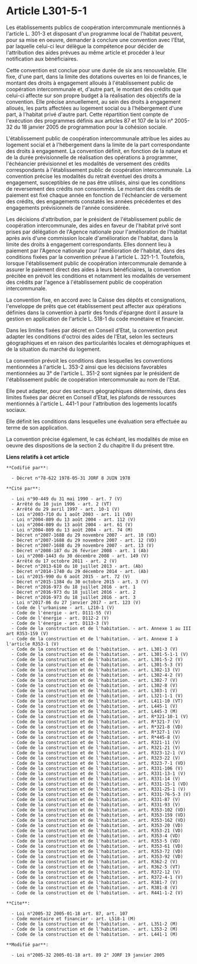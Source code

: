 # Article L301-5-1

Les établissements publics de coopération intercommunale mentionnés à l'article L. 301-3 et disposant d'un programme local de
l'habitat peuvent, pour sa mise en oeuvre, demander à conclure une convention avec l'Etat, par laquelle celui-ci leur délègue
la compétence pour décider de l'attribution des aides prévues au même article et procéder à leur notification aux
bénéficiaires.

Cette convention est conclue pour une durée de six ans renouvelable. Elle fixe, d'une part, dans la limite des dotations
ouvertes en loi de finances, le montant des droits à engagement alloués à l'établissement public de coopération
intercommunale et, d'autre part, le montant des crédits que celui-ci affecte sur son propre budget à la réalisation des
objectifs de la convention. Elle précise annuellement, au sein des droits à engagement alloués, les parts affectées au
logement social ou à l'hébergement d'une part, à l'habitat privé d'autre part. Cette répartition tient compte de l'exécution
des programmes définis aux articles 87 et 107 de la loi n° 2005-32 du 18 janvier 2005 de programmation pour la cohésion
sociale.

L'établissement public de coopération intercommunale attribue les aides au logement social et à l'hébergement dans la limite
de la part correspondante des droits à engagement. La convention définit, en fonction de la nature et de la durée
prévisionnelle de réalisation des opérations à programmer, l'échéancier prévisionnel et les modalités de versement des
crédits correspondants à l'établissement public de coopération intercommunale. La convention précise les modalités du retrait
éventuel des droits à engagement, susceptibles de ne pas être utilisés, ainsi que les conditions de reversement des crédits
non consommés. Le montant des crédits de paiement est fixé chaque année en fonction de l'échéancier de versement des crédits,
des engagements constatés les années précédentes et des engagements prévisionnels de l'année considérée.

Les décisions d'attribution, par le président de l'établissement public de coopération intercommunale, des aides en faveur de
l'habitat privé sont prises par délégation de l'Agence nationale pour l'amélioration de l'habitat après avis d'une commission
locale d'amélioration de l'habitat, dans la limite des droits à engagement correspondants. Elles donnent lieu à paiement par
l'Agence nationale pour l'amélioration de l'habitat, dans des conditions fixées par la convention prévue à l'article L.
321-1-1. Toutefois, lorsque l'établissement public de coopération intercommunale demande à assurer le paiement direct des
aides à leurs bénéficiaires, la convention précitée en prévoit les conditions et notamment les modalités de versement des
crédits par l'agence à l'établissement public de coopération intercommunale.

La convention fixe, en accord avec la Caisse des dépôts et consignations, l'enveloppe de prêts que cet établissement peut
affecter aux opérations définies dans la convention à partir des fonds d'épargne dont il assure la gestion en application de
l'article L. 518-1 du code monétaire et financier.

Dans les limites fixées par décret en Conseil d'Etat, la convention peut adapter les conditions d'octroi des aides de l'Etat,
selon les secteurs géographiques et en raison des particularités locales et démographiques et de la situation du marché du
logement.

La convention prévoit les conditions dans lesquelles les conventions mentionnées à l'article L. 353-2 ainsi que les décisions
favorables mentionnées au 3° de l'article L. 351-2 sont signées par le président de l'établissement public de coopération
intercommunale au nom de l'Etat.

Elle peut adapter, pour des secteurs géographiques déterminés, dans des limites fixées par décret en Conseil d'Etat, les
plafonds de ressources mentionnés à l'article L. 441-1 pour l'attribution des logements locatifs sociaux.

Elle définit les conditions dans lesquelles une évaluation sera effectuée au terme de son application.

La convention précise également, le cas échéant, les modalités de mise en oeuvre des dispositions de la section 2 du chapitre
II du présent titre.

**Liens relatifs à cet article**

	**Codifié par**:

	  - Décret n°78-622 1978-05-31 JORF 8 JUIN 1978

	**Cité par**:

	  - Loi n°90-449 du 31 mai 1990 - art. 7 (V)
	  - Arrêté du 10 juin 1996 - art. 2 (VT)
	  - Arrêté du 29 avril 1997 - art. 10-1 (V)
	  - Loi n°2003-710 du 1 août 2003 - art. 11 (VD)
	  - Loi n°2004-809 du 13 août 2004 - art. 112 (V)
	  - Loi n°2004-809 du 13 août 2004 - art. 61 (V)
	  - Loi n°2004-809 du 13 août 2004 - art. 74 (M)
	  - Décret n°2007-1688 du 29 novembre 2007 - art. 10 (VD)
	  - Décret n°2007-1688 du 29 novembre 2007 - art. 12 (VD)
	  - Décret n°2007-1688 du 29 novembre 2007 - art. 13 (V)
	  - Décret n°2008-187 du 26 février 2008 - art. 1 (Ab)
	  - Loi n°2008-1443 du 30 décembre 2008 - art. 149 (V)
	  - Arrêté du 17 octobre 2011 - art. 2 (V)
	  - Décret n°2013-610 du 10 juillet 2013 - art. (Ab)
	  - Décret n°2014-1740 du 29 décembre 2014 - art. (Ab)
	  - Loi n°2015-990 du 6 août 2015 - art. 72 (V)
	  - Décret n°2015-1384 du 30 octobre 2015 - art. 3 (V)
	  - Décret n°2016-973 du 18 juillet 2016 - art. 1
	  - Décret n°2016-973 du 18 juillet 2016 - art. 2
	  - Décret n°2016-973 du 18 juillet 2016 - art. 3
	  - Loi n°2017-86 du 27 janvier 2017 - art. 123 (V)
	  - Code de l'urbanisme - art. L210-1 (V)
	  - Code de l'énergie - art. D111-55 (V)
	  - Code de l'énergie - art. D112-2 (V)
	  - Code de l'énergie - art. D113-3 (V)
	  - Code de la construction et de l'habitation. - art. Annexe 1 au III art R353-159 (V)
	  - Code de la construction et de l'habitation. - art. Annexe I à l'article R353-1 (V)
	  - Code de la construction et de l'habitation. - art. L301-3 (V)
	  - Code de la construction et de l'habitation. - art. L301-5-1-1 (V)
	  - Code de la construction et de l'habitation. - art. L301-5-2 (V)
	  - Code de la construction et de l'habitation. - art. L301-5-3 (V)
	  - Code de la construction et de l'habitation. - art. L302-13 (V)
	  - Code de la construction et de l'habitation. - art. L302-4-2 (V)
	  - Code de la construction et de l'habitation. - art. L302-7 (V)
	  - Code de la construction et de l'habitation. - art. L302-8 (V)
	  - Code de la construction et de l'habitation. - art. L303-1 (V)
	  - Code de la construction et de l'habitation. - art. L321-1-1 (V)
	  - Code de la construction et de l'habitation. - art. L411-10 (VT)
	  - Code de la construction et de l'habitation. - art. L445-1 (V)
	  - Code de la construction et de l'habitation. - art. L445-3 (M)
	  - Code de la construction et de l'habitation. - art. R*321-10-1 (V)
	  - Code de la construction et de l'habitation. - art. R*321-7 (V)
	  - Code de la construction et de l'habitation. - art. R*321-8 (VD)
	  - Code de la construction et de l'habitation. - art. R*327-1 (V)
	  - Code de la construction et de l'habitation. - art. R*445-8 (V)
	  - Code de la construction et de l'habitation. - art. R321-11 (V)
	  - Code de la construction et de l'habitation. - art. R321-21 (V)
	  - Code de la construction et de l'habitation. - art. R323-12-1 (V)
	  - Code de la construction et de l'habitation. - art. R323-22 (V)
	  - Code de la construction et de l'habitation. - art. R323-7-1 (VD)
	  - Code de la construction et de l'habitation. - art. R331-106 (V)
	  - Code de la construction et de l'habitation. - art. R331-13-1 (V)
	  - Code de la construction et de l'habitation. - art. R331-14 (V)
	  - Code de la construction et de l'habitation. - art. R331-15-1 (VD)
	  - Code de la construction et de l'habitation. - art. R331-25-1 (V)
	  - Code de la construction et de l'habitation. - art. R331-76-5-3 (V)
	  - Code de la construction et de l'habitation. - art. R331-87 (V)
	  - Code de la construction et de l'habitation. - art. R331-93 (V)
	  - Code de la construction et de l'habitation. - art. R353-102 (VD)
	  - Code de la construction et de l'habitation. - art. R353-159 (VD)
	  - Code de la construction et de l'habitation. - art. R353-162 (VD)
	  - Code de la construction et de l'habitation. - art. R353-20 (VD)
	  - Code de la construction et de l'habitation. - art. R353-21 (VD)
	  - Code de la construction et de l'habitation. - art. R353-4 (VD)
	  - Code de la construction et de l'habitation. - art. R353-5 (VD)
	  - Code de la construction et de l'habitation. - art. R353-61 (VD)
	  - Code de la construction et de l'habitation. - art. R353-72 (VD)
	  - Code de la construction et de l'habitation. - art. R353-92 (VD)
	  - Code de la construction et de l'habitation. - art. R362-2 (V)
	  - Code de la construction et de l'habitation. - art. R362-5 (VT)
	  - Code de la construction et de l'habitation. - art. R372-12 (V)
	  - Code de la construction et de l'habitation. - art. R372-4-1 (V)
	  - Code de la construction et de l'habitation. - art. R381-7 (V)
	  - Code de la construction et de l'habitation. - art. R381-8 (V)
	  - Code de la construction et de l'habitation. - art. R441-1-2 (V)

	**Cite**:

	  - Loi n°2005-32 2005-01-18 art. 87, art. 107
	  - Code monétaire et financier - art. L518-1 (M)
	  - Code de la construction et de l'habitation. - art. L351-2 (M)
	  - Code de la construction et de l'habitation. - art. L353-2 (M)
	  - Code de la construction et de l'habitation. - art. L441-1 (M)

	**Modifié par**:

	  - Loi n°2005-32 2005-01-18 art. 89 2° JORF 19 janvier 2005
